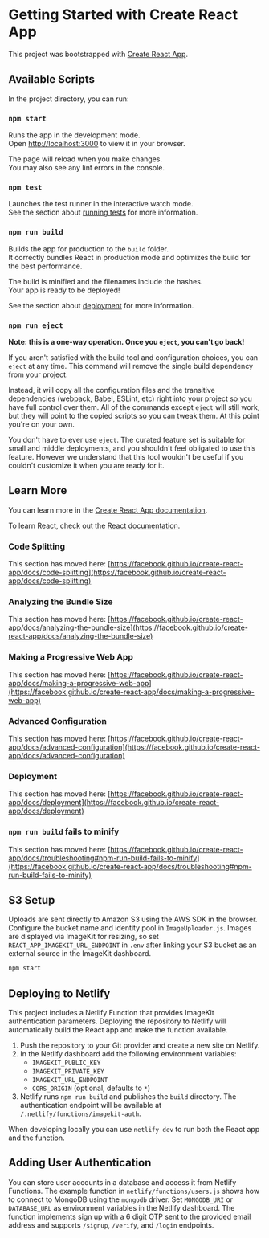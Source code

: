 # Getting Started with Create React App

This project was bootstrapped with [Create React App](https://github.com/facebook/create-react-app).

## Available Scripts

In the project directory, you can run:

### `npm start`

Runs the app in the development mode.\
Open [http://localhost:3000](http://localhost:3000) to view it in your browser.

The page will reload when you make changes.\
You may also see any lint errors in the console.

### `npm test`

Launches the test runner in the interactive watch mode.\
See the section about [running tests](https://facebook.github.io/create-react-app/docs/running-tests) for more information.

### `npm run build`

Builds the app for production to the `build` folder.\
It correctly bundles React in production mode and optimizes the build for the best performance.

The build is minified and the filenames include the hashes.\
Your app is ready to be deployed!

See the section about [deployment](https://facebook.github.io/create-react-app/docs/deployment) for more information.

### `npm run eject`

**Note: this is a one-way operation. Once you `eject`, you can't go back!**

If you aren't satisfied with the build tool and configuration choices, you can `eject` at any time. This command will remove the single build dependency from your project.

Instead, it will copy all the configuration files and the transitive dependencies (webpack, Babel, ESLint, etc) right into your project so you have full control over them. All of the commands except `eject` will still work, but they will point to the copied scripts so you can tweak them. At this point you're on your own.

You don't have to ever use `eject`. The curated feature set is suitable for small and middle deployments, and you shouldn't feel obligated to use this feature. However we understand that this tool wouldn't be useful if you couldn't customize it when you are ready for it.

## Learn More

You can learn more in the [Create React App documentation](https://facebook.github.io/create-react-app/docs/getting-started).

To learn React, check out the [React documentation](https://reactjs.org/).

### Code Splitting

This section has moved here: [https://facebook.github.io/create-react-app/docs/code-splitting](https://facebook.github.io/create-react-app/docs/code-splitting)

### Analyzing the Bundle Size

This section has moved here: [https://facebook.github.io/create-react-app/docs/analyzing-the-bundle-size](https://facebook.github.io/create-react-app/docs/analyzing-the-bundle-size)

### Making a Progressive Web App

This section has moved here: [https://facebook.github.io/create-react-app/docs/making-a-progressive-web-app](https://facebook.github.io/create-react-app/docs/making-a-progressive-web-app)

### Advanced Configuration

This section has moved here: [https://facebook.github.io/create-react-app/docs/advanced-configuration](https://facebook.github.io/create-react-app/docs/advanced-configuration)

### Deployment

This section has moved here: [https://facebook.github.io/create-react-app/docs/deployment](https://facebook.github.io/create-react-app/docs/deployment)

### `npm run build` fails to minify

This section has moved here: [https://facebook.github.io/create-react-app/docs/troubleshooting#npm-run-build-fails-to-minify](https://facebook.github.io/create-react-app/docs/troubleshooting#npm-run-build-fails-to-minify)


## S3 Setup

Uploads are sent directly to Amazon S3 using the AWS SDK in the browser. Configure the bucket name and identity pool in `ImageUploader.js`. Images are displayed via ImageKit for resizing, so set `REACT_APP_IMAGEKIT_URL_ENDPOINT` in `.env` after linking your S3 bucket as an external source in the ImageKit dashboard.

```bash
npm start
```

## Deploying to Netlify

This project includes a Netlify Function that provides ImageKit authentication
parameters. Deploying the repository to Netlify will automatically build the
React app and make the function available.

1. Push the repository to your Git provider and create a new site on Netlify.
2. In the Netlify dashboard add the following environment variables:
   - `IMAGEKIT_PUBLIC_KEY`
   - `IMAGEKIT_PRIVATE_KEY`
   - `IMAGEKIT_URL_ENDPOINT`
   - `CORS_ORIGIN` (optional, defaults to `*`)
3. Netlify runs `npm run build` and publishes the `build` directory. The
   authentication endpoint will be available at
   `/.netlify/functions/imagekit-auth`.

When developing locally you can use `netlify dev` to run both the React app and
the function.

## Adding User Authentication

You can store user accounts in a database and access it from Netlify Functions. The example function in `netlify/functions/users.js` shows how to connect to MongoDB using the `mongodb` driver. Set `MONGODB_URI` or `DATABASE_URL` as environment variables in the Netlify dashboard. The function implements sign up with a 6 digit OTP sent to the provided email address and supports `/signup`, `/verify`, and `/login` endpoints.

